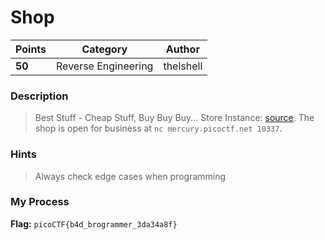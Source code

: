 # Shop

| Points | Category            | Author     |
|--------|---------------------|------------|
| **50** | Reverse Engineering | thelshell  |

### Description
> Best Stuff - Cheap Stuff, Buy Buy Buy... Store Instance: [source](https://mercury.picoctf.net/static/73724c199e55e6c056bb00e7bbfdfb38/source). The shop is open for business at `nc mercury.picoctf.net 10337`.

### Hints
> Always check edge cases when programming

### My Process
**Flag:** `picoCTF{b4d_brogrammer_3da34a8f}`